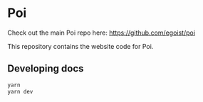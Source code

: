 # Poi

Check out the main Poi repo here: https://github.com/egoist/poi

This repository contains the website code for Poi.

## Developing docs

```bash
yarn 
yarn dev
```
